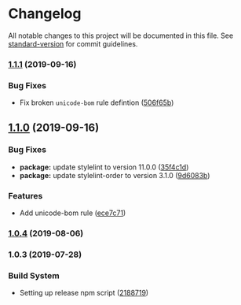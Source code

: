 # Changelog

All notable changes to this project will be documented in this file. See [standard-version](https://github.com/conventional-changelog/standard-version) for commit guidelines.

### [1.1.1](https://github.com/GlobexDesignsInc/stylelint-config-globex/compare/v1.1.0...v1.1.1) (2019-09-16)


### Bug Fixes

* Fix broken `unicode-bom` rule defintion ([506f65b](https://github.com/GlobexDesignsInc/stylelint-config-globex/commit/506f65b))

## [1.1.0](https://github.com/GlobexDesignsInc/stylelint-config-globex/compare/v1.0.4...v1.1.0) (2019-09-16)


### Bug Fixes

* **package:** update stylelint to version 11.0.0 ([35f4c1d](https://github.com/GlobexDesignsInc/stylelint-config-globex/commit/35f4c1d))
* **package:** update stylelint-order to version 3.1.0 ([9d6083b](https://github.com/GlobexDesignsInc/stylelint-config-globex/commit/9d6083b))


### Features

* Add unicode-bom rule ([ece7c71](https://github.com/GlobexDesignsInc/stylelint-config-globex/commit/ece7c71))

### [1.0.4](https://github.com/GlobexDesignsInc/stylelint-config-globex/compare/v1.0.3...v1.0.4) (2019-08-06)

### 1.0.3 (2019-07-28)


### Build System

* Setting up release npm script ([2188719](https://github.com/GlobexDesignsInc/stylelint-config-globex/commit/2188719))
